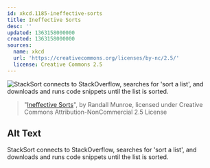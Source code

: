 ```yaml
---
id: xkcd.1185-ineffective-sorts
title: Ineffective Sorts
desc: ''
updated: 1363158000000
created: 1363158000000
sources:
  name: xkcd
  url: 'https://creativecommons.org/licenses/by-nc/2.5/'
  license: Creative Commons 2.5
---
```

![StackSort connects to StackOverflow, searches for 'sort a list', and downloads and runs code snippets until the list is sorted.](https://imgs.xkcd.com/comics/ineffective_sorts.png)
> "[Ineffective Sorts](https://xkcd.com/1185/)", by Randall Munroe, licensed under Creative Commons Attribution-NonCommercial 2.5 License

## Alt Text
StackSort connects to StackOverflow, searches for 'sort a list', and downloads and runs code snippets until the list is sorted.
